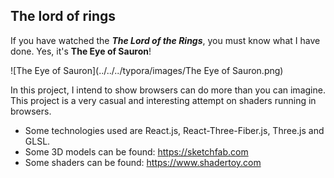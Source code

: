 ## The lord of rings

If you have watched the ***The Lord of the Rings***, you must know what I have done. Yes, it's **The Eye of Sauron**! 

![The Eye of Sauron](../../../typora/images/The Eye of Sauron.png)

In this project, I intend to show browsers can do more than you can imagine. This project is a very casual and interesting attempt on shaders running in browsers.

- Some technologies used are React.js, React-Three-Fiber.js, Three.js and GLSL.
- Some 3D models can be found: https://sketchfab.com
- Some shaders can be found: https://www.shadertoy.com